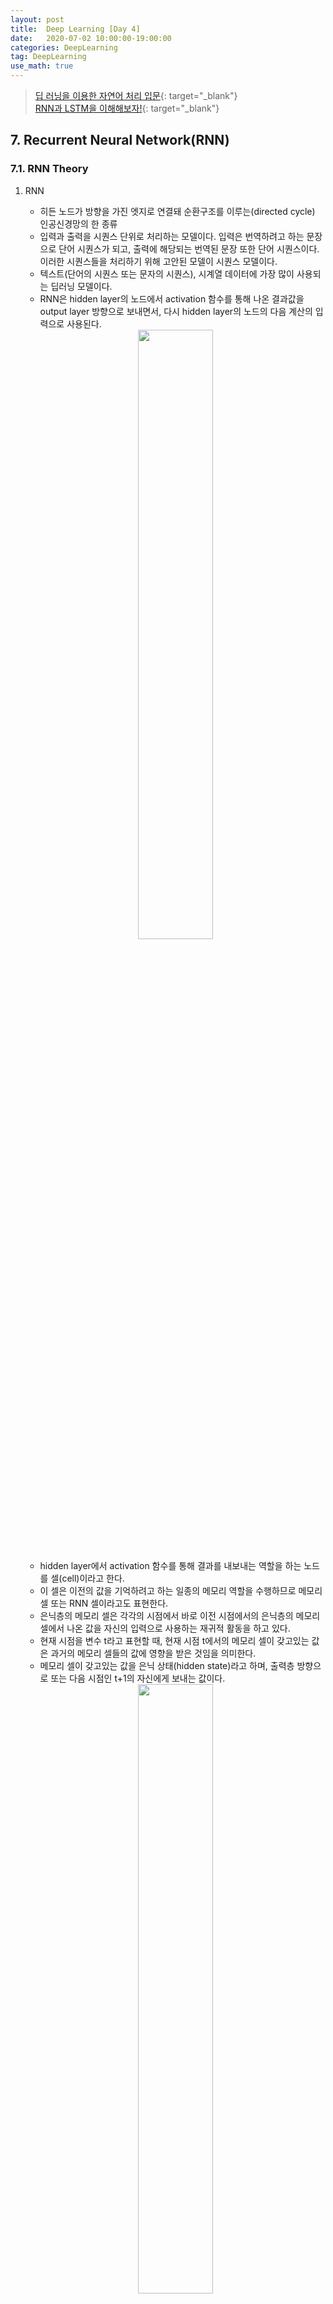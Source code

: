 ```yaml
---
layout: post
title:  Deep Learning [Day 4]
date:   2020-07-02 10:00:00-19:00:00
categories: DeepLearning
tag: DeepLearning
use_math: true
---
```


> [딥 러닝을 이용한 자연어 처리 입문](https://wikidocs.net/48558){: target="_blank"}  
> [RNN과 LSTM을 이해해보자!](https://ratsgo.github.io/natural%20language%20processing/2017/03/09/rnnlstm/){: target="_blank"}

## 7. Recurrent Neural Network(RNN)
### 7.1. RNN Theory

1. RNN
    - 히든 노드가 방향을 가진 엣지로 연결돼 순환구조를 이루는(directed cycle) 인공신경망의 한 종류
    - 입력과 출력을 시퀀스 단위로 처리하는 모델이다. 입력은 번역하려고 하는 문장으로 단어 시퀀스가 되고, 출력에 해당되는 번역된 문장 또한 단어 시퀀스이다. 이러한 시퀀스들을 처리하기 위해 고안된 모델이 시퀀스 모델이다.
    - 텍스트(단어의 시퀀스 또는 문자의 시퀀스), 시계열 데이터에 가장 많이 사용되는 딥러닝 모델이다.
    - RNN은 hidden layer의 노드에서 activation 함수를 통해 나온 결과값을 output layer 방향으로 보내면서, 다시 hidden layer의 노드의 다음 계산의 입력으로 사용된다.

    <center><img src="/assets/images/deeplearning/76.PNG" width="50%"></center><br>

    - hidden layer에서 activation 함수를 통해 결과를 내보내는 역할을 하는 노드를 셀(cell)이라고 한다.
    - 이 셀은 이전의 값을 기억하려고 하는 일종의 메모리 역할을 수행하므로 메모리 셀 또는 RNN 셀이라고도 표현한다.
    - 은닉층의 메모리 셀은 각각의 시점에서 바로 이전 시점에서의 은닉층의 메모리 셀에서 나온 값을 자신의 입력으로 사용하는 재귀적 활동을 하고 있다.
    - 현재 시점을 변수 t라고 표현할 때, 현재 시점 t에서의 메모리 셀이 갖고있는 값은 과거의 메모리 셀들의 값에 영향을 받은 것임을 의미한다.
    - 메모리 셀이 갖고있는 값을 은닉 상태(hidden state)라고 하며, 출력층 방향으로 또는 다음 시점인 t+1의 자신에게 보내는 값이다.

    <center><img src="/assets/images/deeplearning/77.PNG" width="50%"></center><br>

    - 녹색 박스는 hidden state를, 빨간 박스는 input data(x), 파란 박스는 output data(y)를 나타낸다.
    - 현재 상태의 $$hidden state h_t$$는 이전 시점의 $$hidden state h_(t-1)$$를 받아 갱신한다.
    - 현재 상태의 output data인 $$y_t$$는 $$h_t$$를 전달받아 갱신되는 구조이다.
    - 히든 상태의 활성화 함수(activation function)는 비선형 함수인 하이퍼볼릭탄젠트(tanh)이다.
        + 하이퍼볼릭탄젠트(tanh) 함수는? []()<br><br>
    - RNN 수식
        <center><img src="/assets/images/deeplearning/78.PNG" width="50%"></center><br>
        
        + 현재 시점 t에서의 은닉 상태값을 $$h_t$$라고 하면, 은닉층의 메모리 셀은 $$h_t$$를 계산하기 위해 총 2개의 가중치를 갖는다.
        + 하나는 입력층에서 입력값을 위한 가중치 $$W_x$$이고, 다른 하나는 이전 시점 t-1의 은닉 상태값인 $$h_(t-1)$$을 위한 가중치 $$W_h$$이다.
        + 이를 식으로 표현하면 다음과 같다.
        
        <center><img src="/assets/images/deeplearning/79.PNG" width="50%"></center><br>
        
        + RNN은 은닉층 연산을 벡터와 행렬 연산으로 이해할 수 있다. 자연어 처리에서 RNN의 입력 $$x_i$$는 대부분의 경우에서 단어 벡터로 간주할 수 있는데, 단어 벡터의 차원을 d라고 하고, 은닉 상태의 크기를 $$D_h$$라고 하였을 때 각 벡터와 행렬의 크기는 다음과 같다.
        
        <center><img src="/assets/images/deeplearning/80.PNG" width="25%"></center><br>
        
        + 배치 크기가 1이고, d와 $$D_h$$ 두 값 모두를 4로 가정하면, RNN의 은닉층 연산은 다음과 같다.
        
        <center><img src="/assets/images/deeplearning/81.PNG" width="80%"></center><br>
        
        + 각각의 가중치 $$W_x, W_h, W_y$$의 값은 모든 시점에서 값을 동일하게 공유하지만, 은닉층이 2개 이상일 경우 은닉층의 2개의 가중치는 서로 다르다.
        + 출력층의 결과값인 $$y_t$$를 계산하기 위한 활성화 함수는 상황에 따라 달라진다. 이진분류의 경우 시그모이드 함수를, 다중 클래스 분류의 경우 소프트맥스 함수를 사용한다.<br><br>

2. RNN application

    <center><img src="/assets/images/deeplearning/82.PNG" width="80%"></center><br>

    - RNN은 입력과 출력의 길이를 다르게 설계할 수 있으므로 다양한 용도로 사용가능하다.
    - one to many: 사진설명 붙이기(사진 -> 단어들)
    - many to one: 감성 분석(단어들 -> 감성점수)
    - many to many: 번역(단어들 -> 단어들)

### 7.2. RNN Implement
어떤 글자가 주어졌을 때, 다음 글자를 예측하는 character-level-model 만들기.
ex) 'hihello'
<center><img src="/assets/images/deeplearning/rnn/1_2.PNG" width="100%"></center><br>

## *Tensorflow*
```python
import tensorflow as tf
import numpy as np

sample = " My name is Ji Myung Hwa."
idx2char = list(set(sample)) # index -> char의 리ㅣ스트
print(idx2char)

char2idx = {c:i for i, c in enumerate(idx2char)} # char -> index의 딕셔너리
print(char2idx)

# hyper parameters
dic_size = len(char2idx) # RNN input size (one hot size)
print(dic_size)

hidden_size = len(char2idx) # RNN output size(num_classes보다 좀 더 큰 것이 좋다)
num_classes = len(char2idx) # final output size (RNN or softmax, etc.) -> one hot encoding 사이즈
batch_size = 1 # one sample data, one batch -> 총 몇 개의 문장을 학습시킬 것인가?
sequence_length = len(sample) - 1 # number of RNN rollings
print(sequence_length)

sample_idx = [char2idx[c] for c in sample] # char to index
print(sample_idx)

x_data = [sample_idx[:-1]] # X data sample (0 ~ n-1) -> 맨 앞에서부터 맨 뒤 한 칸 전까지(p.156 참조)
y_data = [sample_idx[1:]] # Y data sample (1 ~ n) -> 맨 앞의 한 칸 앞에서부터 맨 뒤까지(p.156 참조)

X = tf.placeholder(tf.int32, [None, sequence_length]) # X data -> 인덱스값이므로 정수로 받아야 함
Y = tf.placeholder(tf.int32, [None, sequence_length]) # Y label

x_one_hot = tf.one_hot(X, num_classes)

# cell and RNN
cell = tf.contrib.rnn.BasicRNNCell(num_units=hidden_size)
outputs, _states = tf.nn.dynamic_rnn(cell, x_one_hot, dtype=tf.float32) # RNN의 결과값

# FC Layer
x_for_fc = tf.reshape(outputs, [-1, hidden_size])
outputs = tf.contrib.layers.fully_connected(x_for_fc, num_classes, activation_fn=None)

# reshape out for seqeunce_loss
outputs = tf.reshape(outputs, [batch_size, sequence_length, num_classes]) # 우리가 직접 보는 결과값
sequence_loss = tf.contrib.seq2seq.sequence_loss(logits=outputs, targets=Y, weights=tf.ones([batch_size, sequence_length]))
cost = tf.reduce_mean(sequence_loss)
train = tf.train.AdamOptimizer(0.1).minimize(cost)
prediction = tf.argmax(outputs, axis=2)

with tf.Session() as sess:
  sess.run(tf.global_variables_initializer())
  for i in range(20):
    l, _ = sess.run([cost, train], feed_dict={X: x_data, Y: y_data})
    result = sess.run(prediction, feed_dict={X: x_data})

    # print char using dic
    result_str = [idx2char[c] for c in np.squeeze(result)] # squeeze: 1차원 배열로 축소
    print(i, ", loss: ", l, ", prediction: ", "".join(result_str))
```
<center><img src="/assets/images/deeplearning/rnn/1.PNG" width="100%"></center><br>

## *Keras*
```python
from keras.models import Sequential
from keras.layers import LSTM
from sklearn.model_selection import train_test_split
import numpy as np
import matplotlib.pyplot as plt

x_data = [[[(i+j) / 100] for i in range(5)] for j in range(100)]
y_data = [(i+5) / 100 for i in range(100)]

x_data = np.array(x_data, dtype=float)
y_data = np.array(y_data, dtype=float)

# 훈련 데이터, 테스트 데이터 나누기
x_train, x_test, y_train, y_test = train_test_split(x_data, y_data, test_size=0.2)

model = Sequential()
model.add(LSTM(1, input_dim=1, input_length=5, return_sequences=False))
model.compile(loss='mse', optimizer='adam')
model.summary()

history = model.fit(x_train, y_train, epochs=1000, verbose=0)
y_predict = model.predict(x_test)

plt.scatter(range(20), y_predict, c='r')
plt.scatter(range(20), y_test, c='g')
plt.show()

plt.plot(history.history['loss'])
plt.show()
```
<center><img src="/assets/images/deeplearning/rnn/2.PNG" width="50%"></center><br>


## 8. (GAN))
### 8.1. GAN Theory

Generator 모델은 입력값이 없으므로 아무 의미없는 랜덤값으로 신경망을 만듦.

도둑 -> 입력 10x10, 히든 256, 아웃풋: 28x28(true 데이터의 값과 같아야 하므로)
경찰 -> 입력 28x28, 히든 256, 아웃풋: 1(0 또는 1)

-를 넣어야 minimize


자기 자신의 변수만을 학습 -> 상대방의 학습 모델을 변형시키는 것이 아니라, 자신의 성능을 높이는 것이 중요함.



sample_G: 최종 원하는 출력값

### 8.2. GAN Implementation




### 9. Interpolation



### 10. PCA/LDA

차원 축소 방법
1) PCA: 차원이 축소되더라도 특징이 그대로 유지(아이겐벨류가 가장 긴쪽이 기준을 잡아 그쪽으로 짜부시키기)
2) LDA: 차원이 축소되더라도 분류가 잘되어야 함(분산이 작아야함-똘똘 뭉쳐야함, 거리가 멀어야함-나누기 쉽게)

